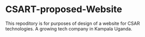 # CSART-proposed-Website
This repoditory is for purposes of design of a website for CSAR technologies. A growing tech company in Kampala Uganda.
